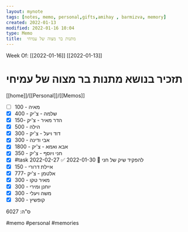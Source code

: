 ```yaml
---
layout: mynote
tags: [notes, memo, personal,gifts,amihay , barmizva, memory] 
created: 2022-01-13
modified: 2022-01-16 10:04
type: Memo
title:  מתנות בר מצוה של עמיחי 
---
```

Week Of: [[2022-01-16]]
[[2022-01-13]]

# תזכיר בנושא  מתנות בר מצוה של עמיחי 
[[home]]/[[Personal]]/[[Memos]]

- [ ] מאיה - 100
- [x] שלמה - צ'יק - 400
- [x] הדר מאיר -  צ'יק -150
- [x] הילה - 500
- [x] דוד ויעל -  צ'יק - 300
- [x] אבי ודינה - 300
- [x] אבא ואמא -  צ'יק - 1800
- [x] חני ויוסף -  צ'יק - 350 
- [x] #task להפקיד שיק של חני 📅 2022-01-30 ✅ 2022-02-27
- [x] איילת דרורי -  150
- [x] אלטמן -   צ'יק -777
- [x] מאיר טקו - 300
- [x] יוחנן ומירי - 300
- [x] משה ויעלי - 300
- [x] קופשיץ - 300

ס"ה: 6027 

#memo 
#personal
#memories